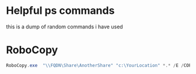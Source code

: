 # Helpful ps commands
this is a dump of random commands i have used

# RoboCopy
```powershell
RoboCopy.exe  "\\FQDN\Share\AnotherShare" "c:\YourLocation" *.* /E /COPY:DAT /MT:8
```